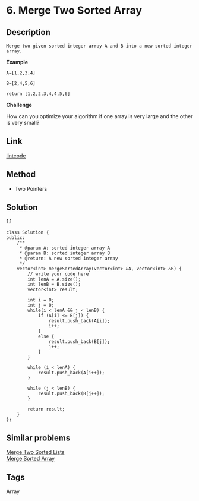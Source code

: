 # 6. Merge Two Sorted Array

## Description
~~~
Merge two given sorted integer array A and B into a new sorted integer array.

~~~

**Example**
```
A=[1,2,3,4]

B=[2,4,5,6]

return [1,2,2,3,4,4,5,6]
```
**Challenge**

How can you optimize your algorithm if one array is very large and the other is very small?

## Link
[lintcode](https://www.lintcode.com/problem/merge-two-sorted-arrays/)

## Method
* Two Pointers

## Solution
1.1 
~~~
class Solution {
public:
    /**
     * @param A: sorted integer array A
     * @param B: sorted integer array B
     * @return: A new sorted integer array
     */
    vector<int> mergeSortedArray(vector<int> &A, vector<int> &B) {
        // write your code here
        int lenA = A.size();
        int lenB = B.size();
        vector<int> result;
        
        int i = 0;
        int j = 0;
        while(i < lenA && j < lenB) {
            if (A[i] <= B[j]) {
                result.push_back(A[i]);
                i++;
            }
            else {
                result.push_back(B[j]);
                j++;
            }
        }
        
        while (i < lenA) {
            result.push_back(A[i++]);
        }
        
        while (j < lenB) {
            result.push_back(B[j++]);
        }
        
        return result;
    }
};
~~~

## Similar problems
[Merge Two Sorted Lists](https://www.lintcode.com/problem/merge-two-sorted-lists/)  
[Merge Sorted Array](https://www.lintcode.com/problem/merge-sorted-array/)
## Tags
Array

